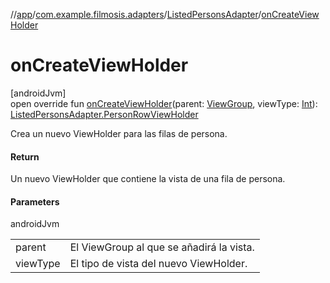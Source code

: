 //[app](../../../index.md)/[com.example.filmosis.adapters](../index.md)/[ListedPersonsAdapter](index.md)/[onCreateViewHolder](on-create-view-holder.md)

# onCreateViewHolder

[androidJvm]\
open override fun [onCreateViewHolder](on-create-view-holder.md)(parent: [ViewGroup](https://developer.android.com/reference/kotlin/android/view/ViewGroup.html), viewType: [Int](https://kotlinlang.org/api/latest/jvm/stdlib/kotlin/-int/index.html)): [ListedPersonsAdapter.PersonRowViewHolder](-person-row-view-holder/index.md)

Crea un nuevo ViewHolder para las filas de persona.

#### Return

Un nuevo ViewHolder que contiene la vista de una fila de persona.

#### Parameters

androidJvm

| | |
|---|---|
| parent | El ViewGroup al que se añadirá la vista. |
| viewType | El tipo de vista del nuevo ViewHolder. |
